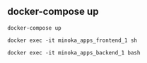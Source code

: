 ## docker-compose up

```
docker-compose up
```

```
docker exec -it minoka_apps_frontend_1 sh
```

```
docker exec -it minoka_apps_backend_1 bash
```
